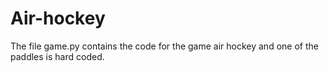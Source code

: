 # Air-hockey
The file game.py contains the code for the game air hockey and one of the paddles is hard coded.
